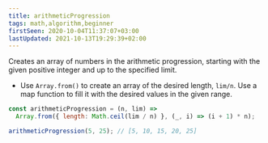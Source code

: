 ```yaml
---
title: arithmeticProgression
tags: math,algorithm,beginner
firstSeen: 2020-10-04T11:37:07+03:00
lastUpdated: 2021-10-13T19:29:39+02:00
---
```


Creates an array of numbers in the arithmetic progression, starting with the given positive integer and up to the specified limit.

- Use `Array.from()` to create an array of the desired length, `lim/n`. Use a map function to fill it with the desired values in the given range.

```js
const arithmeticProgression = (n, lim) =>
  Array.from({ length: Math.ceil(lim / n) }, (_, i) => (i + 1) * n);
```

```js
arithmeticProgression(5, 25); // [5, 10, 15, 20, 25]
```

